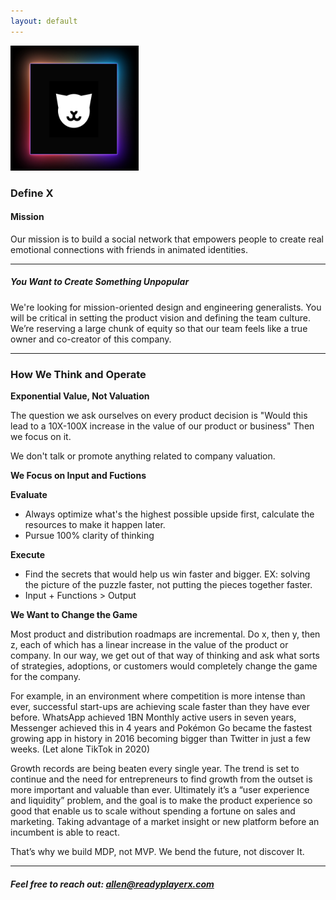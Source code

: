 ```yaml
---
layout: default
---
```


<img src="images/X-M1.png" alt="sample image" width="205" height="200">


### Define X 

#### Mission

Our mission is to build a social network that empowers people to create real emotional connections with friends in animated identities.

---


##### You Want to Create Something Unpopular

We're looking for mission-oriented design and engineering generalists. You will be critical in setting the product vision and defining the team culture. We’re reserving a large chunk of equity so that our team feels like a true owner and co-creator of this company.

---

### How We Think and Operate

**Exponential Value, Not Valuation**

The question we ask ourselves on every product decision is "Would this lead to a 10X-100X increase in the value of our product or business" Then we focus on it.

We don't talk or promote anything related to company valuation.

**We Focus on Input and Fuctions**

**Evaluate**

- Always optimize what's the highest possible upside first, calculate the resources to make it happen later.
- Pursue 100% clarity of thinking

**Execute**

- Find the secrets that would help us win faster and bigger. EX: solving the picture of the puzzle faster, not putting the pieces together faster.
- Input + Functions > Output

**We Want to Change the Game**

Most product and distribution roadmaps are incremental. Do x, then y, then z, each of which has a linear increase in the value of the product or company. In our way, we get out of that way of thinking and ask what sorts of strategies, adoptions, or customers would completely change the game for the company.

For example, in an environment where competition is more intense than ever, successful start-ups are achieving scale faster than they have ever before. WhatsApp achieved 1BN Monthly active users in seven years, Messenger achieved this in 4 years and Pokémon Go became the fastest growing app in history in 2016 becoming bigger than Twitter in just a few weeks. (Let alone TikTok in 2020)

Growth records are being beaten every single year. The trend is set to continue and the need for entrepreneurs to find growth from the outset is more important and valuable than ever. Ultimately it’s a “user experience and liquidity” problem, and the goal is to make the product experience so good that enable us to scale without spending a fortune on sales and marketing. Taking advantage of a market insight or new platform before an incumbent is able to react.

That’s why we build MDP, not MVP. We bend the future, not discover It.

---

##### Feel free to reach out: [allen@readyplayerx.com](mailto:allen@readyplayerx.com)


